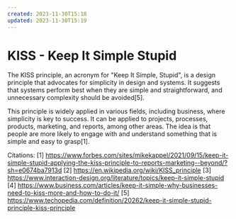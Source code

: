 ```yaml
---
created: 2023-11-30T15:18
updated: 2023-11-30T15:19
---
```

# KISS - Keep It Simple Stupid

The KISS principle, an acronym for "Keep It Simple, Stupid", is a design principle that advocates for simplicity in design and systems. It suggests that systems perform best when they are simple and straightforward, and unnecessary complexity should be avoided[5].

This principle is widely applied in various fields, including business, where simplicity is key to success. It can be applied to projects, processes, products, marketing, and reports, among other areas. The idea is that people are more likely to engage with and understand something that is simple and easy to grasp[1].

Citations:
[1] https://www.forbes.com/sites/mikekappel/2021/09/15/keep-it-simple-stupid-applying-the-kiss-principle-to-reports-marketing--beyond/?sh=e0674ba7913d
[2] https://en.wikipedia.org/wiki/KISS_principle
[3] https://www.interaction-design.org/literature/topics/keep-it-simple-stupid
[4] https://www.business.com/articles/keep-it-simple-why-businesses-need-to-kiss-more-and-how-to-do-it/
[5] https://www.techopedia.com/definition/20262/keep-it-simple-stupid-principle-kiss-principle